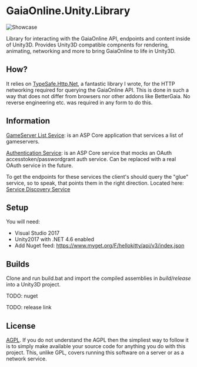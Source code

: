 # GaiaOnline.Unity.Library

![Showcase](http://i.imgur.com/waYynnx.gif "Demo of some components")

Library for interacting with the GaiaOnline API, endpoints and content inside of Unity3D. Provides Unity3D compatible compnents for rendering, animating, networking and more to bring GaiaOnline to life in Unity3D.

## How?

It relies on [TypeSafe.Http.Net](https://github.com/HelloKitty/TypeSafe.Http.Net), a fantastic library I wrote, for the HTTP networking required for querying the GaiaOnline API. This is done in such a way that does not differ from browsers nor other addons like BetterGaia. No reverse engineering etc. was required in any form to do this.

## Information

[GameServer List Sevice](https://github.com/GaiaOnlineCommunity/GaiaOnline.Unity.Library/tree/master/src/GaiaOnline.GameServerList.Service): is an ASP Core application that services a list of gameservers.

[Authentication Service](https://github.com/GaiaOnlineCommunity/GaiaOnline.Unity.Library/tree/master/src/GaiaOnline.Authentication.Service): is an ASP Core service that mocks an OAuth accesstoken/passwordgrant auth service. Can be replaced with a real OAuth service in the future.

To get the endpoints for these services the client's should query the "glue" service, so to speak, that points them in the right direction. Located here: [Service Discovery Service](https://github.com/GaiaOnlineCommunity/HaloLive.ServiceDiscovery.Service)

## Setup

You will need:

* Visual Studio 2017
* Unity2017 with .NET 4.6 enabled
* Add Nuget feed: https://www.myget.org/F/hellokitty/api/v3/index.json

## Builds

Clone and run build.bat and import the compiled assemblies in *build/release* into a Unity3D project.

TODO: nuget

TODO: release link

## License

[AGPL](https://www.gnu.org/licenses/agpl-3.0.en.html). If you do not understand the AGPL then the simpliest way to follow it is to simply make available your source code for anything you do with this project. This, unlike GPL, covers running this software on a server or as a network service.
